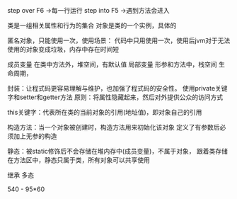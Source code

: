 step over F6 ->每一行运行
step into F5 ->遇到方法会进入

类是一组相关属性和行为的集合
对象是类的一个实例，具体的

匿名对象，只能使用一次，使用场景：
代码中只用使用一次，使用后jvm对于无法使用的对象变成垃圾，内存中存在时间短

成员变量 在类中方法外，堆空间，有默认值
局部变量 形参和方法中，栈空间
生命周期，

封装：让程式码更容易理解与维护，也加强了程式码的安全性。
使用private关键字和setter和getter方法
原则：将属性隐藏起来，然后对外提供公众的访问方式

this关键字：代表所在类的当前对象的引用(地址值)，即对象自己的引用

构造方法：当一个对象被创建时，构造方法用来初始化该对象
定义了有参数后必须加上无参的构造

静态：被static修饰后不会存储在堆内存中(成员变量)，不属于对象，
跟着类存储在方法区中，静态只属于类，所有对象可以共享使用

继承
多态

540 - 95*60

